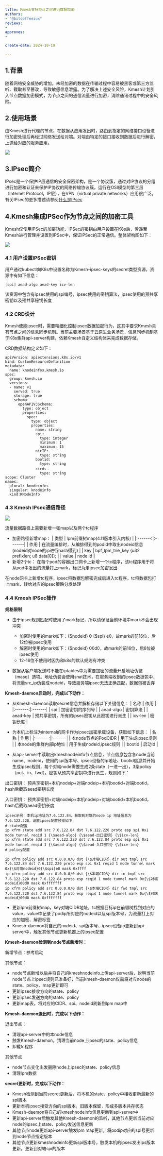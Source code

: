 ```yaml
--- 
title: Kmesh支持节点之间进行数据加密
authors:
- "@bitcoffeeiux"
reviews:
-
approves:
-

create-date: 2024-10-10

---
```


## 1.背景

随着网络安全威胁的增加，未经加密的数据在传输过程中容易被黑客或第三方监听、截取甚至篡改，导致敏感信息泄露。为了解决上述安全风险，Kmesh计划引入节点数据加密模式，为节点之间的通信流量进行加密，消除通讯过程中的安全风险。

## 2.使用场景

由Kmesh进行代理的节点，在数据从应用发出时，路由到指定的网络接口设备进行加密处理后再经过网络发送给对端。对端由特定的接口接收到数据后进行解密，上送给对应的服务应用。

![](./pics/p2p_encryption.png)

## 3.IPsec简介

IPsec是一个保护IP层通信的安全保密架构，是一个协议簇，通过对IP协议的分组进行加密和认证来保护IP协议的网络传输协议簇。运行在OSI模型的第三层（Internet Protocol，IP层），在VPN（virtual private networks）应用很广泛。
有关IPsec的更多描述请参阅[什么是IPsec](https://info.support.huawei.com/info-finder/encyclopedia/zh/IPsec.html)

## 4.Kmesh集成IPSec作为节点之间的加密工具

Kmesh仅使用IPSec的加密功能，IPSec的密钥由用户设置在K8s后，传递至Kmesh进行管理并设置到IPSec中，保证IPSec的正常通信。整体架构图如下：

![](./pics/Kmesh_ipsec_workload.png)

### 4.1 用户设置IPSec密钥

用户通过kubectl向K8s中设置名称为Kmesh-ipsec-keys的secret类型资源，资源中有如下信息：

    [spi] aead-algo aead-key icv-len

该资源中包含有ipsec使用的spi编号，ipsec使用的密钥算法，ipsec使用的预共享密钥以及预共享秘钥长度

### 4.2 CRD设计

Kmesh使能ipsec时，需要精细化控制ipsec数据加密行为，这其中要求Kmesh具有节点之间的信息同步机制。当前主要场景基于云原生业务场景，信息同步机制基于K8s集群api-server构建，依赖Kmesh自定义结构体来完成数据存储。

CRD数据结构定义如下：

	apiVersion: apiextensions.k8s.io/v1
	kind: CustomResourceDefinition
	metadata:
	  name: knodeinfos.kmesh.io
	spec:
	  group: kmesh.io
	  versions:
	  - name: v1
	    served: true
	    storage: true
	    schema:
	      openAPIV3Schema:
	        type: object
	        properties:
	          spec:
	            type: object
	            properties:
                  name: string
	              spi:
	                type: integer
	                minimum: 1
	                maximum: 15
	              nicIP:
	                type: string
	              bootid:
	                type: string
	              cirds：
	                type: string
	scope: Cluster
	names:
	  plural: knodeinfos
	  singular: knodeinfo
	  kind:KNodeInfo

### 4.3 Kmesh IPsec通信路径

![](./pics/ipsec_traffic_path.png)

流量数据路径上需要新增一张map以及两个tc程序

- 加密路径新增map：
	| 类型 | lpm前缀树map(4.11版本引入内核) |
	|:-------:|:-------|
	| 作用 | 在流量编排时，从编排得到的podid中取出nodeid信息(nodeid对node的ip进行hash得到) |
	| key | bpf_lpm_trie_key {u32 prefixlen; u8 data[0]}; |
	| value | node id |
- 新增2个tc：
在每个pod的容器出口网卡上新增一个tc程序，该tc程序用于将从pod中发出的流量打上mark，标记为走ipsec加密发出

在node网卡上新增tc程序，ipsec将数据包解密完成后进入tc程序，tc将数据包打上mark，转给对应的ipsec策略分发处理


### 4.4 Kmesh IPSec操作

**规格限制**

- 由于ipsec规则匹配时使用了mark标记，所以请保证当前环境中mark不会出现冲突

	- 加密时使用的mark如下：{\$nodeid} 0 {\$spi} e0，故mark的前16位，后12位被ipsec使用
	- 解密时使用的mark如下：{\$nodeid} 00d0，故mark的前16位，后8位被ipsec使用
	- 12-16位不使用时因为和k8s的默认规则有冲突

- 数据从客户端发送时不能在iptables中为需要加密的流量开启地址伪装（masq）选项。地址伪装会使用snat技术，在服务端收到的ipsec数据包中，将流量src_ip伪装成nodeid，导致服务端ipsec无法正确匹配，数据包被丢弃


**Kmesh-daemon启动时，完成以下动作：**

- 从Kmesh-daemon读取secret信息并解析存储以下关键信息：
	| 名称 | 作用 |
	|:-------:|:-------|
	| spi | 加密密钥的序列号 |
	| aead-algo | 密钥算法 |
	| aead-key | 预共享密钥，所有的ipsec密钥从此密钥进行派生 |
	| icv-len | 密钥长度 |

- 为本机上标注为internal的网卡作为ipsec加密承载设备，获取如下信息：
	| 名称 | 作用 |
	|:-------:|:-------|
	| 本node节点的PodCIDR | 用于生成ipsec规则 |
	| 本node的集群内部ip地址 | 用于生成nodeid,ipsec规则 |
	| bootid | 启动id |

- 从api-server中读取出kmeshnodeinfo节点信息，节点信息包含各node当前name、nodeid，使用的spi版本号、ipsec设备的ip地址、bootid信息并开始生成ipsec规则，每个对端node需要生成2条state（一进一出），3条policy（out、in、fwd）。密钥从预共享密钥中进行派生，规则如下：

出口密钥： 预共享密钥+本机nodeip+对端nodeip+本机bootid+对端bootid，hash后截取aead密钥长度

入口密钥： 预共享密钥+对端nodeip+本机nodeip+对端bootid+本机bootid，hash后截取aead密钥长度
	
	ipsec示例：本机ip地址为7.6.122.84，获取到对端的node ip 地址信息为7.6.122.220，设置ipsec配置预览如下
	# state配置
	ip xfrm state add src 7.6.122.84 dst 7.6.122.220 proto esp spi 0x1 mode tunnel reqid 1 {\$aead-algo} {\$aead-出口密钥} {\$icv-len}
	ip xfrm state add src 7.6.122.220 dst 7.6.122.84 proto esp spi 0x1 mode tunnel reqid 1 {\$aead-algo} {\$aead-入口密钥} {\$icv-len}
	# policy配置

	ip xfrm policy add src 0.0.0.0/0 dst {\$对端CIDR} dir out tmpl src 7.6.122.84 dst 7.6.122.220 proto esp spi 0x1 reqid 1 mode tunnel mark 0x{\$对端nodeid}0{\$spi}e0 mask 0xffff
	ip xfrm policy add src 0.0.0.0/0 dst {\$本端CIDR} dir in tmpl src 7.6.122.220 dst 7.6.122.84 proto esp reqid 1 mode tunnel mark 0x{\$对端nodeid}00d0 mask 0xfffffff
	ip xfrm policy add src 0.0.0.0/0 dst {\$本端CIDR} dir fwd tmpl src 7.6.122.220 dst 7.6.122.84 proto esp reqid 1 mode tunnel mark 0x{\$对端nodeid}00d0 mask 0xfffffff

- 更新lpm前缀树map，key对端CIDR地址，tc根据目标ip在前缀树找到对应的value，value中记录了podip所对应的nodeid以及spi版本号，为流量打上对应的加密、解密标签
- Kmesh-daemon将自己的nodeid、spi版本号、ipsec设备ip更新到api-server中，触发其他节点更新机器上的ipsec配置

**Kmesh-daemon检测到node节点新增时：**

新增节点：参考启动

其他节点：

- node节点新增以后并将自己的kmeshnodeinfo上传api-server后，说明当前node节点上ipsec规则已准备好，当前kmesh-daemon仅需将对应node的state、policy、map更新即可
- 更新ipsec接收方向的state、policy
- 更新ipsec发送方向的state、policy
- 更新map表，将对应的CIDR、spi、nodeid刷新到lpm map中

**Kmesh-daemon退出时，完成以下动作：**

退出节点：
- 清理api-server中的本node信息
- 触发Kmesh-daemon，清理当前node上ipsec的state、policy信息
- 卸载tc程序

其他节点
- node节点变化出发删除node上ipsec的state、policy信息
- 清理lpm数据

**secret更新时，完成以下动作：**

- Kmesh检测到当前secret更新后，将本机的state、policy中接收更新最新的spi版本
- 更新本机ipsec接受方向的spi版本，旧版本保留，形成多版本共存状态
- Kmesh-daemon将自己的kmeshnodeinfo信息更新到api-server中
- 更新api-server后触发其他Kmesh-daemon的监听，其他节点更新当前对应node的ipsec上state、policy发送信息更新
- 其他节点node更新api-server触发lpm map更新，将podip对应的spi号更新到node节点指定版本
- 其他节点更新kmeshnodeinfo更新spi版本号，触发本机的ipsec发出ips版本更新，更新到对端spi的版本



